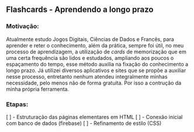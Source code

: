 ## Flashcards - Aprendendo a longo prazo

### Motivação:
Atualmente estudo Jogos Digitais, Ciências de Dados e Francês, para aprender e reter o conhecimento, além da prática, sempre foi útil, no meu processo de aprendizagem, a utilização de *cards* de memorização que em uma certa frequência são lidos e estudados, ampliando aos poucos o espaçamento do tempo, esse método auxilia na fixação do conhecimento a longo prazo. Já utilizei diversos aplicativos e sites que se propõe a auxiliar nesse processo, entretanto nenhum atendeu integralmente minhas necessidade, pelo menos não de forma gratuita. Por isso a contrução da minha própria ferramenta.

### Etapas:
[ ] - Estruturação das páginas elementares em HTML
[ ] - Conexão inicial com banco de dados (firebase)
[ ] - Refinamento de estilo (CSS)
    